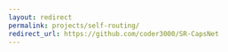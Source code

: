 ```yaml
---
layout: redirect
permalink: projects/self-routing/
redirect_url: https://github.com/coder3000/SR-CapsNet 
---
```

